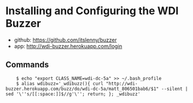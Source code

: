 # Installing and Configuring the WDI Buzzer

- github: https://github.com/itslenny/buzzer
- app: http://wdi-buzzer.herokuapp.com/login

## Commands

```
    $ echo "export CLASS_NAME=wdi-dc-5a" >> ~/.bash_profile
    $ alias wdibuzz='_wdibuzz(){ curl "http://wdi-buzzer.herokuapp.com/buzz/do/wdi-dc-5a/matt_806501bab6/$1" --silent | sed '\''s/[[:space:]]$//g'\''; return; }; _wdibuzz'
```
